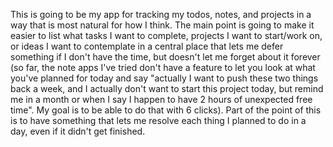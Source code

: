 This is going to be my app for tracking my todos, notes, and projects in a way that is most natural for how I think. The main point is going to make it easier to list what tasks I want to complete, projects I want to start/work on, or ideas I want to contemplate in a central place that lets me defer something if I don't have the time, but doesn't let me forget about it forever (so far, the note apps I've tried don't have a feature to let you look at what you've planned for today and say "actually I want to push these two things back a week, and I actually don't want to start this project today, but remind me in a month or when I say I happen to have 2 hours of unexpected free time". My goal is to be able to do that with 6 clicks). Part of the point of this is to have something that lets me resolve each thing I planned to do in a day, even if it didn't get finished.
